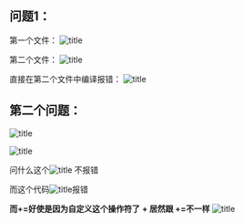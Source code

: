 
## 问题1：
第一个文件：
![title](https://raw.githubusercontent.com/sivanWu0222/ImageHosting/master/gitnote/2020/02/21/25995A2F6F0E30B6DB79BEB802582AAC-1582250562332.jpg)

第二个文件：
![title](https://raw.githubusercontent.com/sivanWu0222/ImageHosting/master/gitnote/2020/02/21/8D58F3BA8C4DF4AE61EF342DDAB9EB03-1582250548482.jpg)

直接在第二个文件中编译报错：
![title](https://raw.githubusercontent.com/sivanWu0222/ImageHosting/master/gitnote/2020/02/21/B32C4844BBBEDB8FCF7F1D2323440BB4-1582250537666.jpg)


## 第二个问题：
![title](https://raw.githubusercontent.com/sivanWu0222/ImageHosting/master/gitnote/2020/02/21/F1B09FEB58AC43D83641F4AC937CC221-1582250680777.jpg)

![title](https://raw.githubusercontent.com/sivanWu0222/ImageHosting/master/gitnote/2020/02/21/37DC19BC-0E11-45B6-9E66-3C8FB5E8627D-1582250814541.png)

问什么这个![title](https://raw.githubusercontent.com/sivanWu0222/ImageHosting/master/gitnote/2020/02/21/E7E215E2-BBD4-4D9C-8586-32D2C80B8AE5-1582250841607.png) 不报错

而这个代码![title](https://raw.githubusercontent.com/sivanWu0222/ImageHosting/master/gitnote/2020/02/21/D247604EC45897E2738C751D00C743D6-1582250860130.jpg)报错


**而+=好使是因为自定义这个操作符了**
**+ 居然跟 +=不一样**
![title](https://raw.githubusercontent.com/sivanWu0222/ImageHosting/master/gitnote/2020/02/21/F1B09FEB58AC43D83641F4AC937CC221-1582250891588.jpg)